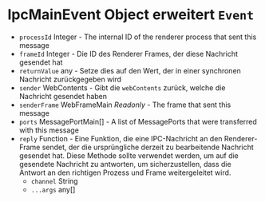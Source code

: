 # IpcMainEvent Object erweitert `Event`

* `processId` Integer - The internal ID of the renderer process that sent this message
* `frameId` Integer - Die ID des Renderer Frames, der diese Nachricht gesendet hat
* `returnValue` any - Setze dies auf den Wert, der in einer synchronen Nachricht zurückgegeben wird
* `sender` WebContents - Gibt die `webContents` zurück, welche die Nachricht gesendet haben
* `senderFrame` WebFrameMain _Readonly_ - The frame that sent this message
* `ports` MessagePortMain[] - A list of MessagePorts that were transferred with this message
* `reply` Function - Eine Funktion, die eine IPC-Nachricht an den Renderer-Frame sendet, der die ursprüngliche derzeit zu bearbeitende Nachricht gesendet hat.  Diese Methode sollte verwendet werden, um auf die gesendete Nachricht zu antworten, um sicherzustellen, dass die Antwort an den richtigen Prozess und Frame weitergeleitet wird.
  * `channel` String
  * `...args` any[]
